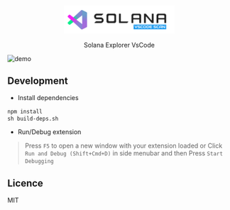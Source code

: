 <p align="center">
    <img alt="Solana" src="./logo.png" width="250" />
</p>

<p align="center">
    Solana Explorer VsCode
</p>

![demo](./screenshots/demo.gif)

## Development

* Install dependencies

```
npm install
sh build-deps.sh
```

* Run/Debug extension

>Press `F5` to open a new window with your extension loaded or Click `Run and Debug (Shift+Cmd+D)` in side menubar and then Press `Start Debugging`

## Licence

MIT

